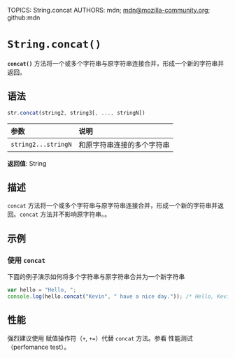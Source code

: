 TOPICS: String.concat
AUTHORS: mdn; mdn@mozilla-community.org; github:mdn

# `String.concat()`

**`concat()`** 方法将一个或多个字符串与原字符串连接合并，形成一个新的字符串并返回。

## 语法

```javascript
str.concat(string2, string3[, ..., stringN])
```

| 参数 | 说明 |
| :-- | :-- |
| `string2...stringN` | 和原字符串连接的多个字符串 |

**返回值**: String

## 描述

`concat` 方法将一个或多个字符串与原字符串连接合并，形成一个新的字符串并返回。`concat` 方法并不影响原字符串。。

## 示例

### 使用 `concat`

下面的例子演示如何将多个字符串与原字符串合并为一个新字符串

```javascript
var hello = "Hello, ";
console.log(hello.concat("Kevin", " have a nice day.")); /* Hello, Kevin have a nice day. */
```

## 性能

强烈建议使用 赋值操作符（`+`, `+=`）代替 `concat` 方法。参看 性能测试（perfomance test）。

